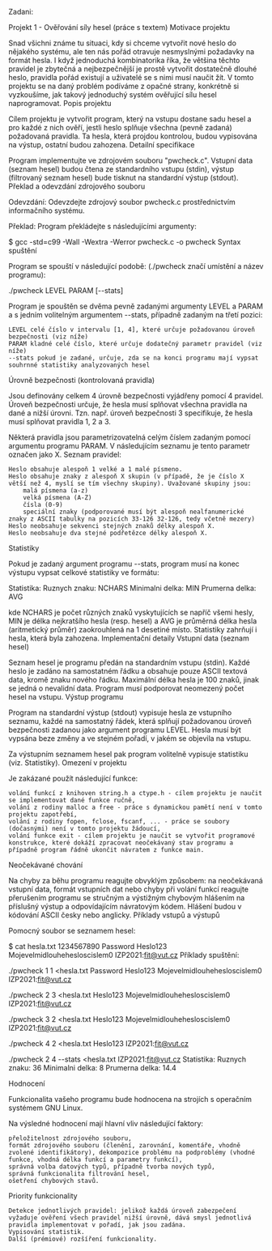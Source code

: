 Zadani:

Projekt 1 - Ověřování síly hesel (práce s textem)
Motivace projektu

Snad všichni známe tu situaci, kdy si chceme vytvořit nové heslo do nějakého systému, ale ten nás pořád otravuje nesmyslnými požadavky na formát hesla. I když jednoduchá kombinatorika říka, že většina těchto pravidel je zbytečná a nejbezpečnější je prostě vytvořit dostatečně dlouhé heslo, pravidla pořád existují a uživatelé se s nimi musí naučit žít. V tomto projektu se na daný problém podíváme z opačné strany, konkrétně si vyzkoušíme, jak takový jednoduchý systém ověřující sílu hesel naprogramovat.
Popis projektu

Cílem projektu je vytvořit program, který na vstupu dostane sadu hesel a pro každé z nich ověří, jestli heslo splňuje všechna (pevně zadaná) požadovaná pravidla. Ta hesla, která projdou kontrolou, budou vypisována na výstup, ostatní budou zahozena.
Detailní specifikace

Program implementujte ve zdrojovém souboru "pwcheck.c". Vstupní data (seznam hesel) budou čtena ze standardního vstupu (stdin), výstup (filtrovaný seznam hesel) bude tisknut na standardní výstup (stdout).
Překlad a odevzdání zdrojového souboru

Odevzdání: Odevzdejte zdrojový soubor pwcheck.c prostřednictvím informačního systému.

Překlad: Program překládejte s následujícími argumenty:

$ gcc -std=c99 -Wall -Wextra -Werror pwcheck.c -o pwcheck
Syntax spuštění

Program se spouští v následující podobě: (./pwcheck značí umístění a název programu):

./pwcheck LEVEL PARAM [--stats]

Program je spouštěn se dvěma pevně zadanými argumenty LEVEL a PARAM a s jedním volitelným argumentem --stats, případně zadaným na třetí pozici:

    LEVEL celé číslo v intervalu [1, 4], které určuje požadovanou úroveň bezpečnosti (viz níže)
    PARAM kladné celé číslo, které určuje dodatečný parametr pravidel (viz níže)
    --stats pokud je zadané, určuje, zda se na konci programu mají vypsat souhrnné statistiky analyzovaných hesel

Úrovně bezpečnosti (kontrolovaná pravidla)

Jsou definovány celkem 4 úrovně bezpečnosti vyjádřeny pomocí 4 pravidel. Úroveň bezpečnosti určuje, že hesla musí splňovat všechna pravidla na dané a nižší úrovni. Tzn. např. úroveň bezpečnosti 3 specifikuje, že hesla musí splňovat pravidla 1, 2 a 3.

Některá pravidla jsou parametrizovatelná celým číslem zadaným pomocí argumentu programu PARAM. V následujícím seznamu je tento parametr označen jako X.
Seznam pravidel:

    Heslo obsahuje alespoň 1 velké a 1 malé písmeno.
    Heslo obsahuje znaky z alespoň X skupin (v případě, že je číslo X větší než 4, myslí se tím všechny skupiny). Uvažované skupiny jsou:
        malá písmena (a-z)
        velká písmena (A-Z)
        čísla (0-9)
        speciální znaky (podporované musí být alespoň nealfanumerické znaky z ASCII tabulky na pozicích 33-126 32-126, tedy včetně mezery)
    Heslo neobsahuje sekvenci stejných znaků délky alespoň X.
    Heslo neobsahuje dva stejné podřetězce délky alespoň X.

Statistiky

Pokud je zadaný argument programu --stats, program musí na konec výstupu vypsat celkové statistiky ve formátu:

Statistika:
Ruznych znaku: NCHARS
Minimalni delka: MIN
Prumerna delka: AVG

kde NCHARS je počet různých znaků vyskytujících se napříč všemi hesly, MIN je délka nejkratšího hesla (resp. hesel) a AVG je průměrná délka hesla (aritmetický průměr) zaokrouhlená na 1 desetiné místo. Statistiky zahrňují i hesla, která byla zahozena.
Implementační detaily
Vstupní data (seznam hesel)

Seznam hesel je programu předán na standardním vstupu (stdin). Každé heslo je zadáno na samostatném řádku a obsahuje pouze ASCII textová data, kromě znaku nového řádku. Maximální délka hesla je 100 znaků, jinak se jedná o nevalidní data. Program musí podporovat neomezený počet hesel na vstupu.
Výstup programu

Program na standardní výstup (stdout) vypisuje hesla ze vstupního seznamu, každé na samostatný řádek, která splňují požadovanou úroveň bezpečnosti zadanou jako argument programu LEVEL. Hesla musí být vypsána beze změny a ve stejném pořadí, v jakém se objevila na vstupu.

Za výstupním seznamem hesel pak program volitelně vypisuje statistiku (viz. Statistiky).
Omezení v projektu

Je zakázané použít následující funkce:

    volání funkcí z knihoven string.h a ctype.h - cílem projektu je naučit se implementovat dané funkce ručně,
    volání z rodiny malloc a free - práce s dynamickou pamětí není v tomto projektu zapotřebí,
    volání z rodiny fopen, fclose, fscanf, ... - práce se soubory (dočasnými) není v tomto projektu žádoucí,
    volání funkce exit - cílem projektu je naučit se vytvořit programové konstrukce, které dokáží zpracovat neočekávaný stav programu a případně program řádně ukončit návratem z funkce main.

Neočekávané chování

Na chyby za běhu programu reagujte obvyklým způsobem: na neočekávaná vstupní data, formát vstupních dat nebo chyby při volání funkcí reagujte přerušením programu se stručným a výstižným chybovým hlášením na příslušný výstup a odpovídajícím návratovým kódem. Hlášení budou v kódování ASCII česky nebo anglicky.
Příklady vstupů a výstupů

Pomocný soubor se seznamem hesel:

$ cat hesla.txt
1234567890
Password
Heslo123
Mojevelmidlouhehesloscislem0
IZP2021:fit@vut.cz
Příklady spuštění:

./pwcheck 1 1 <hesla.txt
Password
Heslo123
Mojevelmidlouhehesloscislem0
IZP2021:fit@vut.cz

./pwcheck 2 3 <hesla.txt
Heslo123
Mojevelmidlouhehesloscislem0
IZP2021:fit@vut.cz

./pwcheck 3 2 <hesla.txt
Heslo123
Mojevelmidlouhehesloscislem0
IZP2021:fit@vut.cz

./pwcheck 4 2 <hesla.txt
Heslo123
IZP2021:fit@vut.cz

./pwcheck 2 4 --stats <hesla.txt
IZP2021:fit@vut.cz
Statistika:
Ruznych znaku: 36
Minimalni delka: 8
Prumerna delka: 14.4

Hodnocení

Funkcionalita vašeho programu bude hodnocena na strojích s operačním systémem GNU Linux.

Na výsledné hodnocení mají hlavní vliv následující faktory:

    přeložitelnost zdrojového souboru,
    formát zdrojového souboru (členění, zarovnání, komentáře, vhodně zvolené identifikátory), dekompozice problému na podproblémy (vhodné funkce, vhodná délka funkcí a parametry funkcí),
    správná volba datových typů, případně tvorba nových typů,
    správná funkcionalita filtrování hesel,
    ošetření chybových stavů.

Priority funkcionality

    Detekce jednotlivých pravidel: jelikož každá úroveň zabezpečení vyžaduje ověření všech pravidel nižší úrovně, dává smysl jednotlivá pravidla implementovat v pořadí, jak jsou zadána.
    Vypisování statistik.
    Další (prémiové) rozšíření funkcionality.
